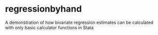 # regressionbyhand
A demonstration of how bivariate regression estimates can be calculated with only basic calculator functions in Stata
